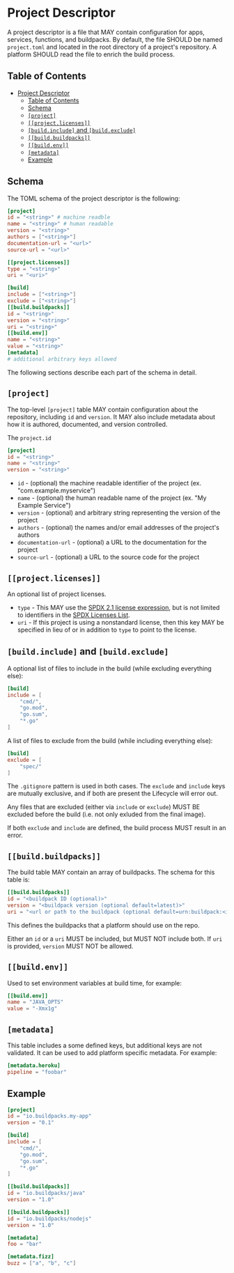 # Project Descriptor

A project descriptor is a file that MAY contain configuration for apps, services, functions, and buildpacks. By default, the file SHOULD be named `project.toml` and located in the root directory of a project's repository. A platform SHOULD read the file to enrich the build process.

## Table of Contents

<!-- Using https://github.com/yzhang-gh/vscode-markdown to manage toc -->
- [Project Descriptor](#project-descriptor)
  - [Table of Contents](#table-of-contents)
  - [Schema](#schema)
  - [`[project]`](#project)
  - [`[[project.licenses]]`](#projectlicenses)
  - [`[build.include]` and `[build.exclude]`](#buildinclude-and-buildexclude)
  - [`[[build.buildpacks]]`](#buildbuildpacks)
  - [`[[build.env]]`](#buildenv)
  - [`[metadata]`](#metadata)
  - [Example](#example)

## Schema

The TOML schema of the project descriptor is the following:

```toml
[project]
id = "<string>" # machine readble
name = "<string>" # human readable
version = "<string>"
authors = ["<string>"]
documentation-url = "<url>"
source-url = "<url>"

[[project.licenses]]
type = "<string>"
uri = "<uri>"

[build]
include = ["<string>"]
exclude = ["<string>"]
[[build.buildpacks]]
id = "<string>"
version = "<string>"
uri = "<string>"
[[build.env]]
name = "<string>"
value = "<string>"
[metadata]
# additional arbitrary keys allowed
```

The following sections describe each part of the schema in detail.

## `[project]`

The top-level `[project]` table MAY contain configuration about the repository, including `id` and `version`. It MAY also include metadata about how it is authored, documented, and version controlled.

The `project.id`

```toml
[project]
id = "<string>"
name = "<string>"
version = "<string>"
```

* `id` - (optional) the machine readable identifier of the project (ex. "com.example.myservice")
* `name` - (optional) the human readable name of the project (ex. "My Example Service")
* `version` - (optional) and arbitrary string representing the version of the project
* `authors` - (optional) the names and/or email addresses of the project's authors
* `documentation-url` - (optional) a URL to the documentation for the project
* `source-url` - (optional) a URL to the source code for the project

## `[[project.licenses]]`

An optional list of project licenses.

* `type` - This MAY use the [SPDX 2.1 license expression](https://spdx.org/spdx-specification-21-web-version), but is not limited to identifiers in the [SPDX Licenses List](https://spdx.org/licenses/).
* `uri` - If this project is using a nonstandard license, then this key MAY be specified in lieu of or in addition to `type` to point to the license.

## `[build.include]` and `[build.exclude]`

A optional list of files to include in the build (while excluding everything else):

```toml
[build]
include = [
    "cmd/",
    "go.mod",
    "go.sum",
    "*.go"
]
```

A list of files to exclude from the build (while including everything else):

```toml
[build]
exclude = [
    "spec/"
]
```

The `.gitignore` pattern is used in both cases. The `exclude` and `include` keys are mutually exclusive, and if both are present the Lifecycle will error out.

Any files that are excluded (either via `include` or `exclude`) MUST BE excluded before the build (i.e. not only exluded from the final image).

If both `exclude` and `include` are defined, the build process MUST result in an error.

## `[[build.buildpacks]]`

The build table MAY contain an array of buildpacks. The schema for this table is:

```toml
[[build.buildpacks]]
id = "<buildpack ID (optional)>"
version = "<buildpack version (optional default=latest)>"
uri = "<url or path to the buildpack (optional default=urn:buildpack:<id>)"
```

This defines the buildpacks that a platform should use on the repo.

Either an `id` or a `uri` MUST be included, but MUST NOT include both. If `uri` is provided, `version` MUST NOT be allowed.

## `[[build.env]]`

Used to set environment variables at build time, for example:

```toml
[[build.env]]
name = "JAVA_OPTS"
value = "-Xmx1g"
```

## `[metadata]`

This table includes a some defined keys, but additional keys are not validated. It can be used to add platform specific metadata. For example:

```toml
[metadata.heroku]
pipeline = "foobar"
```

## Example

```toml
[project]
id = "io.buildpacks.my-app"
version = "0.1"

[build]
include = [
    "cmd/",
    "go.mod",
    "go.sum",
    "*.go"
]

[[build.buildpacks]]
id = "io.buildpacks/java"
version = "1.0"

[[build.buildpacks]]
id = "io.buildpacks/nodejs"
version = "1.0"

[metadata]
foo = "bar"

[metadata.fizz]
buzz = ["a", "b", "c"]
```
